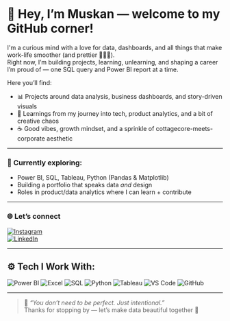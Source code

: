 # 🌸 Hey, I’m Muskan — welcome to my GitHub corner!

I'm a curious mind with a love for data, dashboards, and all things that make work-life smoother (and prettier 👩‍💻💫).  
Right now, I’m building projects, learning, unlearning, and shaping a career I’m proud of — one SQL query and Power BI report at a time.

Here you’ll find:

- 📊 Projects around data analysis, business dashboards, and story-driven visuals  
- 🧠 Learnings from my journey into tech, product analytics, and a bit of creative chaos  
- ☕️ Good vibes, growth mindset, and a sprinkle of cottagecore-meets-corporate aesthetic

---

### 🧩 Currently exploring:
- Power BI, SQL, Tableau, Python (Pandas & Matplotlib)  
- Building a portfolio that speaks data *and* design  
- Roles in product/data analytics where I can learn + contribute

---

### 🌐 Let’s connect

[![Instagram](https://img.shields.io/badge/@themuuskan-E4405F?style=for-the-badge&logo=instagram&logoColor=white)](https://instagram.com/themuuskan)  
[![LinkedIn](https://img.shields.io/badge/da-muskan-0A66C2?style=for-the-badge&logo=linkedin&logoColor=white)](https://linkedin.com/in/da-muskan)

---

## ⚙️ Tech I Work With:

![Power BI](https://img.shields.io/badge/Power_BI-F2C811?style=for-the-badge&logo=powerbi&logoColor=black)
![Excel](https://img.shields.io/badge/Excel-217346?style=for-the-badge&logo=microsoftexcel&logoColor=white)
![SQL](https://img.shields.io/badge/SQL-005C84?style=for-the-badge&logo=mysql&logoColor=white)
![Python](https://img.shields.io/badge/Python-3670A0?style=for-the-badge&logo=python&logoColor=white)
![Tableau](https://img.shields.io/badge/Tableau-E97627?style=for-the-badge&logo=tableau&logoColor=white)
![VS Code](https://img.shields.io/badge/VS_Code-007ACC?style=for-the-badge&logo=visualstudiocode&logoColor=white)
![GitHub](https://img.shields.io/badge/GitHub-181717?style=for-the-badge&logo=github&logoColor=white)

---

> 💬 *“You don’t need to be perfect. Just intentional.”*  
Thanks for stopping by — let’s make data beautiful together 🌷
